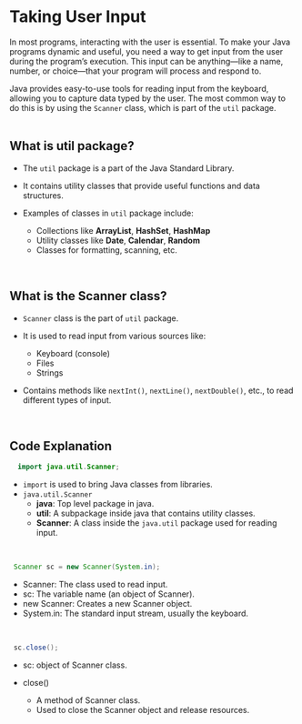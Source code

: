 # Taking User Input

In most programs, interacting with the user is essential. To make your Java programs dynamic and useful, you need a way to get input from the user during the program’s execution. This input can be anything—like a name, number, or choice—that your program will process and respond to.

Java provides easy-to-use tools for reading input from the keyboard, allowing you to capture data typed by the user. The most common way to do this is by using the `Scanner` class, which is part of the `util` package.
<br>
<br>

## What is **util** package?

- The `util` package is a part of the Java Standard Library.
- It contains utility classes that provide useful functions and data structures.

- Examples of classes in `util` package include:
    - Collections like **ArrayList**, **HashSet**, **HashMap**
    - Utility classes like **Date**, **Calendar**, **Random**
    - Classes for formatting, scanning, etc.
<br>

## What is the **Scanner** class?
- `Scanner` class is the part of `util` package.
- It is used to read input from various sources like:
   - Keyboard (console)
   - Files
   - Strings

- Contains methods like `nextInt()`, `nextLine()`, `nextDouble()`, etc., to read different types of input.
<br>


## Code Explanation

```java
  import java.util.Scanner;
```

- `import` is used to bring Java classes from libraries.
- `java.util.Scanner`
    - **java**: Top level package in java.
    - **util**: A subpackage inside java that contains utility classes.
    - **Scanner**: A class inside the `java.util` package used for reading input. 
<br>


```java
 Scanner sc = new Scanner(System.in); 
```
- Scanner: The class used to read input.
- sc: The variable name (an object of Scanner).
- new Scanner: Creates a new Scanner object.
- System.in: The standard input stream, usually the keyboard.
<br>


```java
 sc.close(); 
```

- sc: object of Scanner class.

- close()
   - A method of Scanner class.
   - Used to close the Scanner object and release resources.
            









